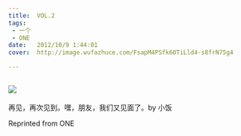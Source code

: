 ```yaml
---
title:	VOL.2
tags:
 - 一个
 - ONE
date:	2012/10/9 1:44:01
cover:	http://image.wufazhuce.com/FsapM4PSfk6OTiLld4-s8frN75g4

---
```

![](http://image.wufazhuce.com/FsapM4PSfk6OTiLld4-s8frN75g4)
---

再见，再次见到。嘿，朋友，我们又见面了。by 小饭
 
Reprinted from ONE
